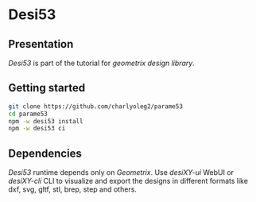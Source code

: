 Desi53
======


Presentation
------------

*Desi53* is part of the tutorial for *geometrix design library*.


Getting started
---------------

```bash
git clone https://github.com/charlyoleg2/parame53
cd parame53
npm -w desi53 install
npm -w desi53 ci
```

Dependencies
------------

*Desi53* runtime depends only on *Geometrix*. Use *desiXY-ui* WebUI or *desiXY-cli* CLI to visualize and export the designs in different formats like dxf, svg, gltf, stl, brep, step and others.

